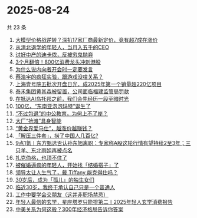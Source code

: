 # 2025-08-24

共 23 条

<!-- BEGIN 36KR -->
<!-- 最后更新时间 2025-08-24 18:25:19 +0800 -->
1. [大模型价格战逆转？深扒17家厂商最新定价，竟有超7成在涨价](https://36kr.com/p/3435332170124929)
1. [从清北退学的年轻人，当月入五千的CEO](https://36kr.com/p/3428037218242178)
1. [讨好中产的迪卡侬，反被穷鬼抛弃](https://36kr.com/p/3435227459243653)
1. [3个月翻倍！800亿消费龙头冲刺港股](https://36kr.com/p/3435254468529536)
1. [为什么说内向者开会时一定要发言](https://36kr.com/p/3408511379623301)
1. [蔡浩宇的疯狂实验，跟游戏没啥关系？](https://36kr.com/p/3434942221913728)
1. [上海壹号院五批次开盘日光，成2025年第一个销量超220亿项目](https://36kr.com/p/3436137759035010)
1. [泰禾集团黄其森被留置，公司面临福建监管局罚款](https://36kr.com/p/3435314397908617)
1. [在抵达AI乌托邦之前，我们会先经历一段至暗时光](https://36kr.com/p/3434919383355012)
1. [100亿，“东南亚泡泡玛特”诞生了](https://36kr.com/p/3434850677198211)
1. [“不过包退”的中公教育，为何上不了岸？](https://36kr.com/p/3434816676548231)
1. [大厂“抢滩”具身智能](https://36kr.com/p/3434868097846659)
1. [“黄金界爱马仕”，越涨价越赚钱？](https://36kr.com/p/3434843976748672)
1. [「解压三件套」，捞了中国人几百亿?](https://36kr.com/p/3434773894516355)
1. [9点1氪丨东方甄选否认孙东旭离职；专家称A股这轮行情有望持续2至3年；三只羊、东北雨姐再被点名](https://36kr.com/p/3434703051050627)
1. [扎克伯格，也顶不住了](https://36kr.com/p/3434020962815621)
1. [被催婚逼疯的年轻人，开始找「结婚搭子」了](https://36kr.com/p/3428039291063683)
1. [领导太让人生气了，戴 Tiffany 能克得住吗？](https://36kr.com/p/3433963070328201)
1. [30岁后，成为「孤儿」的独生女们](https://36kr.com/p/3428035428241027)
1. [临近30岁，我终于承认自己只是一个普通人](https://36kr.com/p/3433885573451395)
1. [工作中要学会交朋友（这并非职场禁忌）](https://36kr.com/p/3407007384407685)
1. [年轻人最信的玄学，星座塔罗只能排第二丨2025年轻人玄学消费报告](https://36kr.com/p/3428043689217409)
1. [中美关系为何这般？300年经济格局告诉你答案](https://36kr.com/p/3431082056650368)
<!-- END 36KR -->